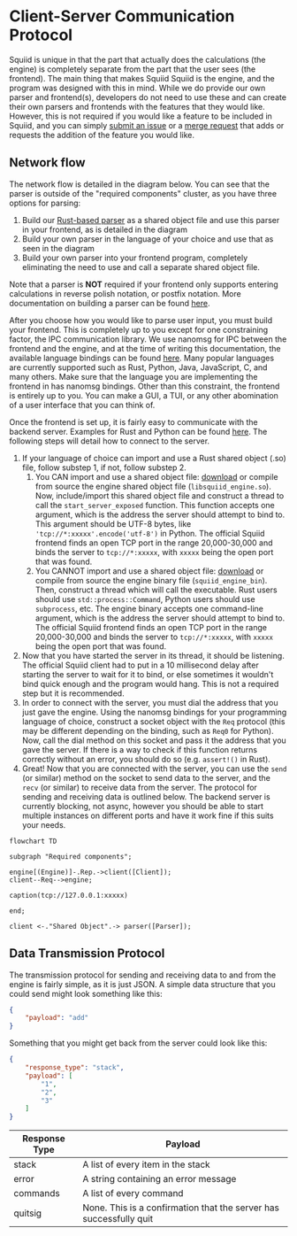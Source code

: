 # Client-Server Communication Protocol

Squiid is unique in that the part that actually does the calculations (the engine) is completely separate from the part that the user sees (the frontend). The main thing that makes Squiid Squiid is the engine, and the program was designed with this in mind. While we do provide our own parser and frontend(s), developers do not need to use these and can create their own parsers and frontends with the features that they would like. However, this is not required if you would like a feature to be included in Squiid, and you can simply [submit an issue](https://gitlab.com/ImaginaryInfinity/squiid-calculator/squiid/-/issues/) or a [merge request](https://gitlab.com/ImaginaryInfinity/squiid-calculator/squiid/-/merge_requests) that adds or requests the addition of the feature you would like.

## Network flow

The network flow is detailed in the diagram below. You can see that the parser is outside of the "required components" cluster, as you have three options for parsing:

1. Build our [Rust-based parser](https://gitlab.com/ImaginaryInfinity/squiid-calculator/squiid-parser) as a shared object file and use this parser in your frontend, as is detailed in the diagram
2. Build your own parser in the language of your choice and use that as seen in the diagram
3. Build your own parser into your frontend program, completely eliminating the need to use and call a separate shared object file.

Note that a parser is **NOT** required if your frontend only supports entering calculations in reverse polish notation, or postfix notation. More documentation on building a parser can be found <!-- TODO: --> [here]().

After you choose how you would like to parse user input, you must build your frontend. This is completely up to you except for one constraining factor, the IPC communication library. We use nanomsg for IPC between the frontend and the engine, and at the time of writing this documentation, the available language bindings can be found [here](https://nanomsg.org/documentation.html). Many popular languages are currently supported such as Rust, Python, Java, JavaScript, C, and many others. Make sure that the language you are implementing the frontend in has nanomsg bindings. Other than this constraint, the frontend is entirely up to you. You can make a GUI, a TUI, or any other abomination of a user interface that you can think of.

Once the frontend is set up, it is fairly easy to communicate with the backend server. Examples for Rust and Python can be found <!-- TODO: --> [here](). The following steps will detail how to connect to the server.

1. If your language of choice can import and use a Rust shared object (.so) file, follow substep 1, if not, follow substep 2.
    1. You CAN import and use a shared object file: [download]() or compile from source the engine shared object file (`libsquiid_engine.so`). Now, include/import this shared object file and construct a thread to call the `start_server_exposed` function. This function accepts one argument, which is the address the server should attempt to bind to. This argument should be UTF-8 bytes, like `'tcp://*:xxxxx'.encode('utf-8')` in Python. The official Squiid frontend finds an open TCP port in the range 20,000-30,000 and binds the server to `tcp://*:xxxxx`, with `xxxxx` being the open port that was found.
    2. You CANNOT import and use a shared object file: [download]() or compile from source the engine binary file (`squiid_engine_bin`). Then, construct a thread which will call the executable. Rust users should use `std::process::Command`, Python users should use `subprocess`, etc. The engine binary accepts one command-line argument, which is the address the server should attempt to bind to. The official Squiid frontend finds an open TCP port in the range 20,000-30,000 and binds the server to `tcp://*:xxxxx`, with `xxxxx` being the open port that was found.
 2. Now that you have started the server in its thread, it should be listening. The official Squiid client had to put in a 10 millisecond delay after starting the server to wait for it to bind, or else sometimes it wouldn't bind quick enough and the program would hang. This is not a required step but it is recommended.
 3. In order to connect with the server, you must dial the address that you just gave the engine. Using the nanomsg bindings for your programming language of choice, construct a socket object with the `Req` protocol (this may be different depending on the binding, such as `Req0` for Python). Now, call the dial method on this socket and pass it the address that you gave the server. If there is a way to check if this function returns correctly without an error, you should do so (e.g. `assert!()` in Rust).
 4. Great! Now that you are connected with the server, you can use the `send` (or similar) method on the socket to send data to the server, and the `recv` (or similar) to receive data from the server. The protocol for sending and receiving data is outlined below. The backend server is currently blocking, not async, however you should be able to start multiple instances on different ports and have it work fine if this suits your needs.

<!-- <img src="client-server-model.svg"> -->

<!-- graphviz source:
digraph G {

    subgraph cluster_required {
        label="Required components"
        style=filled;
		color=lightgrey;
		node [style=filled,color=white];
        engine [shape=box]
        client [shape=diamond]
        client -> engine [style=dashed]
        engine -> client [label="tcp://127.0.0.1:xxxxx" fontsize="8" ]
    }

    parser
    client -> parser [dir=both style=dotted]

} -->

```mermaid
flowchart TD

subgraph "Required components";

engine[(Engine)]-.Rep.->client([Client]);
client--Req-->engine;

caption(tcp://127.0.0.1:xxxxx)

end;

client <-."Shared Object".-> parser([Parser]);
```

## Data Transmission Protocol

The transmission protocol for sending and receiving data to and from the engine is fairly simple, as it is just JSON. A simple data structure that you could send might look something like this:

```json
{
    "payload": "add"
}
```

Something that you might get back from the server could look like this:

```json
{
    "response_type": "stack",
    "payload": [
        "1",
        "2",
        "3"
    ]
}
```

| Response Type | Payload                                                            |
| ------------- | ------------------------------------------------------------------ |
| stack         | A list of every item in the stack                                  |
| error         | A string containing an error message                               |
| commands      | A list of every command                                            |
| quitsig       | None. This is a confirmation that the server has successfully quit |
